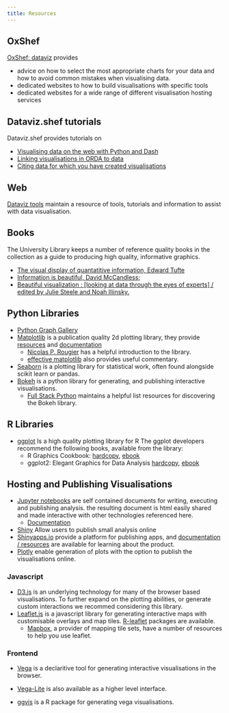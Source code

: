 ```yaml
---
title: Resources
---
```


## OxShef

[OxShef: dataviz](https://oxshef.github.io/oxshef/) provides

- advice on how to select the most appropriate charts for your data and how to avoid common mistakes when visualising data. 
- dedicated websites to how to build visualisations with specific tools
- dedicated websites for a wide range of different visualisation hosting services

## Dataviz.shef tutorials

Dataviz.shef provides tutorials on

- [Visualising data on the web with Python and Dash](http://dataviz.shef.ac.uk/tutorials/dash/)
- [Linking visualisations in ORDA to data](http://dataviz.shef.ac.uk/orda/link/)
- [Citing data for which you have created visualisations](http://dataviz.shef.ac.uk/orda/cite/)


## Web

[Dataviz tools](http://dataviz.tools/) maintain a resource of tools, tutorials and information to assist with data visualisation.

## Books

The University Library keeps a number of reference quality books in the collection as a guide to producing high quality, informative graphics.

- [The visual display of quantatitive information, Edward Tufte](http://find.shef.ac.uk/primo_library/libweb/action/dlSearch.do?institution=44SFD&query=title,exact,the%20visual%20display%20of%20quantitative%20information&vid=SFD_VU2&search_scope=LSCOP_SFD&tab=local) 
- [Information is beautiful, David McCandless;](http://find.shef.ac.uk/SFD_VU2:SCOP_EVERYTHING:44SFD_ALMA_DS21203368840001441)
- [Beautiful visualization : \[looking at data through the eyes of experts\] / edited by Julie Steele and Noah Iliinsky.](http://find.shef.ac.uk/SFD_VU2:LSCOP_SFD:44SFD_ALMA_DS21204443980001441)


## Python Libraries <a name="python"></a>

- [Python Graph Gallery](https://python-graph-gallery.com/)
- <a name="matplotlib"></a>[Matplotlib](https://matplotlib.org/) is a publication quality 2d plotting library, they provide [resources](https://matplotlib.org/contents.html) and [documentation](https://matplotlib.org/contents.html) 
    - [Nicolas P. Rougier](https://www.labri.fr/perso/nrougier/teaching/matplotlib/) has a helpful introduction to the library. 
    - [effective matplotlib](http://pbpython.com/effective-matplotlib.html) also provides useful commentary.
- <a name="seaborn"></a>[Seaborn](http://seaborn.pydata.org/index.html) is a plotting library for statistical work, often found alongside scikit learn or pandas.
- <a name="bokeh"></a>[Bokeh](https://bokeh.pydata.org/en/latest/docs/user_guide.html) is a python library for generating, and publishing interactive visualisations.
    - [Full Stack Python](https://www.fullstackpython.com/bokeh.html) maintains a helpful list resources for discovering the Bokeh library.  
        

## R Libraries <a name="R"></a>

- [ggplot](http://ggplot2.org/) Is a high quality plotting library for R
    The ggplot developers recommend the following books, available from the library:
    - R Graphics Cookbook: [hardcopy](http://find.shef.ac.uk/SFD_VU2:SCOP_EVERYTHING:44SFD_ALMA_DS21242869370001441), [ebook](http://find.shef.ac.uk/SFD_VU2:SCOP_EVERYTHING:44SFD_ALMA_DS51242714290001441)
    - ggplot2: Elegant Graphics for Data Analysis [hardcopy](http://find.shef.ac.uk/SFD_VU2:SCOP_EVERYTHING:44SFD_ALMA_DS21200709010001441), 
    [ebook](http://find.shef.ac.uk/SFD_VU2:SCOP_EVERYTHING:44SFD_ALMA_DS51219894310001441)



## Hosting and Publishing Visualisations

- <a name="jupyter"></a>[Jupyter notebooks](http://jupyter.org/) are self contained documents for writing, executing and publishing analysis.
the resulting document is html easily shared and made interactive with other technologies referenced here. 
    - [Documentation](https://jupyter-notebook.readthedocs.io/en/latest/) 
- [Shiny](http://shiny.rstudio.com/) Allow users to publish small analysis online
- [Shinyapps.io](http://www.shinyapps.io/) provide a platform for publishing apps, and [documentation / resources](http://shiny.rstudio.com/articles) are available for learning about the product.
- [Plotly](https://plot.ly/api/) enable generation of plots with the option to publish the visualisations online.


### Javascript

- <a name="D3"></a>[D3.js](https://github.com/d3/d3/wiki/Gallery) is an underlying technology for many of the browser based visualisations. To further expand on the plotting abilities, or generate custom interactions we recommed considering this library.
- <a name="leaflet"></a>[Leaflet.js](http://leafletjs.com/) is a javascript library for generating interactive maps with customisable overlays and map tiles. [R-leaflet](https://rstudio.github.io/leaflet/) packages are available.
    - <a name="mapbox"></a>[Mapbox](https://www.mapbox.com), a provider of mapping tile sets, have a number of resources to help you use leaflet. 

### Frontend

- <a name="vega"></a>[Vega](https://vega.github.io/) is a declaritive tool for generating interactive visualisations in the browser.
- [Vega-Lite](https://vega.github.io/vega-lite/) is also available as a higher level interface.    

- [ggvis](http://ggvis.rstudio.com/) is a R package for generating vega visualisations.

